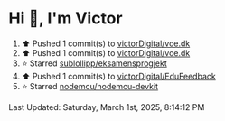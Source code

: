 <h1>Hi 👋, I'm Victor </h1>

<!--RECENT_ACTIVITY:start-->
1. ⬆️ Pushed 1 commit(s) to [victorDigital/voe.dk](https://github.com/victorDigital/voe.dk)<br>
2. ⬆️ Pushed 1 commit(s) to [victorDigital/voe.dk](https://github.com/victorDigital/voe.dk)<br>
3. ⭐ Starred [sublollipp/eksamensprogjekt](https://github.com/sublollipp/eksamensprogjekt)<br>
4. ⬆️ Pushed 1 commit(s) to [victorDigital/EduFeedback](https://github.com/victorDigital/EduFeedback)<br>
5. ⭐ Starred [nodemcu/nodemcu-devkit](https://github.com/nodemcu/nodemcu-devkit)<br>
<!--RECENT_ACTIVITY:end-->

<!--RECENT_ACTIVITY:last_update-->
Last Updated: Saturday, March 1st, 2025, 8:14:12 PM
<!--RECENT_ACTIVITY:last_update_end-->

